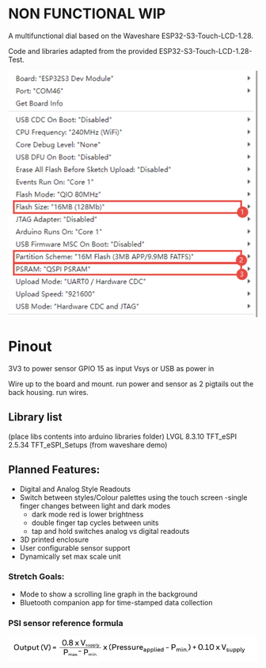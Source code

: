 # NON FUNCTIONAL WIP

A multifunctional dial based on the Waveshare ESP32-S3-Touch-LCD-1.28.

Code and libraries adapted from the provided ESP32-S3-Touch-LCD-1.28-Test.

![alt text](./README_assets//image.png)

# Pinout
3V3 to power sensor
GPIO 15 as input
Vsys or USB as power in

Wire up to the board and mount. run power and sensor as 2 pigtails out the back housing. run wires. 


## Library list
(place libs contents into arduino libraries folder)
LVGL  8.3.10
TFT_eSPI 2.5.34
TFT_eSPI_Setups (from waveshare demo)

## Planned Features:
- Digital and Analog Style Readouts
- Switch between styles/Colour palettes using the touch screen
    -single finger changes between light and dark modes
    - dark mode red is lower brightness
    - double finger tap cycles between units
    - tap and hold switches analog vs digital readouts
- 3D printed enclosure
- User configurable sensor support
- Dynamically set max scale unit

### Stretch Goals:
- Mode to show a scrolling line graph in the background
- Bluetooth companion app for time-stamped data collection

### PSI sensor reference formula
![alt text](./README_assets//pressure.png)